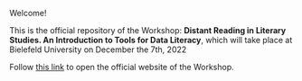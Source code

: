 Welcome!

This is the official repository of the Workshop: **Distant Reading in Literary Studies. An Introduction to Tools for Data Literacy**, which will take place at Bielefeld University on December the 7th, 2022

Follow [this link]() to open the official website of the Workshop.